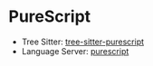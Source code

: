 # PureScript

- Tree Sitter: [tree-sitter-purescript](https://github.com/ivanmoreau/tree-sitter-purescript)
- Language Server: [purescript](https://github.com/nwolverson/purescript-language-server)
